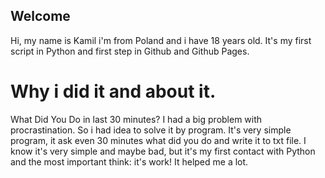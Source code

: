 ## Welcome 

Hi, my name is Kamil i'm from Poland and i have 18 years old.
It's my first script in Python and first step in Github and Github Pages.



# Why i did it and about it.
What Did You Do in last 30 minutes?
I had a big problem with procrastination. So i had idea to solve it by program.
It's very simple program, it ask even 30 minutes what did you do and write it to txt file.
I know it's very simple and maybe bad, but it's my first contact with Python and the most important think: it's work! It helped me a lot.



